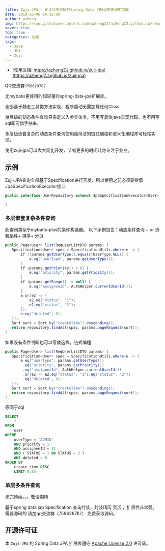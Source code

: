 ```yaml
---
title: Zuji-JPA — 定义优于逻辑的Spring Data JPA动态查询扩展库
date: 2019-10-08 14:10:00
author: azheng
img: https://raw.githubusercontent.com/azhengZJ/azhengZJ.github.io/hexo/themes/hexo-theme-matery/source/medias/banner/1.jpg
cover: true
top: true
categories: 后端
tags:
  - Java
  - JPA
  - Zuji
---
```


- [使用文档: https://azhengZJ.github.io/zuji-jpa](https://azhengZJ.github.io/zuji-jpa)

QQ交流群:`758629787`

比mybatis更好用的超轻量的spring-data-jpa扩展库。

全部基于静态工具类方法实现，程序启动无需加载任何Class.

单层级的动态条件查询只需定义入参实体类，不用写具体java实现代码，也不用写sql即可信手拈来。

多层级嵌套复杂的动态条件查询使用超简洁的链式编程和语义化编程即可轻松实现。

使用zuji-jpa可以大大简化开发，节省更多的时间让你专注于业务。


## 示例  

Zuji-JPA查询全部基于Specification进行开发，所以使用之前必须要继承JpaSpecificationExecutor接口
```java
public interface UserRepository extends JpaSpecificationExecutor<User> {

}
```

### 多层嵌套复杂条件查询

此查询类似于mybatis-plus的条件构造器。
以下示例包含：动态条件查询 + or 嵌套条件+ 排序+ 分页

```java
public Page<User> list(ReqUserListDTO params) {
   Specification<User> spec = SpecificationUtils.where(e -> {
       if (!params.getUserType().equals(UserType.ALL)) {
           e.eq("userType", params.getUserType());
       }
       if (params.getPriority() > 0) {
           e.eq("priority", params.getPriority());
       }
       if (params.getRange() != null) {
           e.eq("assigneeId", AuthHelper.currentUserId());
       }
       e.or(e2 -> {
           e2.eq("status", "1");
           e2.eq("status", "2");
       });
       e.eq("deleted", 0);
   });
   Sort sort = Sort.by("createTime").descending();
   return repository.findAll(spec, params.pageRequest(sort));
}
```
如果没有条件判断也可以写成这样，链式编程

```java
public Page<User> list(ReqUserListDTO params) {
   Specification<User> spec = SpecificationUtils.where(e -> {
       e.eq("userType", params.getUserType())
        .eq("priority", params.getPriority())
        .eq("assigneeId", AuthHelper.currentUserId())
        .or(e2 -> e2.eq("status", "1").eq("status", "2"))
        .eq("deleted", 0);
   });
   Sort sort = Sort.by("createTime").descending();
   return repository.findAll(spec, params.pageRequest(sort));
}
```

等同于sql

```sql
SELECT
	* 
FROM
	user
WHERE
	userType = 'ADMIN' 
	AND priority = 1 
	AND assigneeId = 11 
	AND ( STATUS = 1 OR STATUS = 2 ) 
	AND deleted = 0 
ORDER BY
	create_time DESC 
	LIMIT 0,10
```

### 单层多条件查询

未完待续。。。敬请期待


基于spring data jap Specification 查询封装，封装精简 灵活 ，扩展性非常强。
需要源码的  请加qq交流群（758629787） 免费获取源码。


## 开源许可证

本 `Zuji-JPA` 的 Spring Data JPA 扩展库遵守 [Apache License 2.0](http://www.apache.org/licenses/LICENSE-2.0) 许可证。

